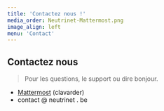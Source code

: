 ```yaml
---
title: 'Contactez nous !'
media_order: Neutrinet-Mattermost.png
image_align: left
menu: 'Contact'
---
```


## Contactez nous
> Pour les questions, le support ou dire bonjour.

* [Mattermost](https://chat.neutrinet.be) (clavarder)
* contact @ neutrinet . be